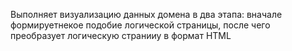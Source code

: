 Выполняет визуализацию данных домена в два этапа: вначале
формируетнекое подобие логической страницы, после чего преобразует
логическую странииу в формат HTML